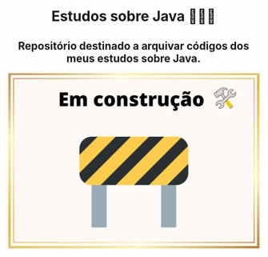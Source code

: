 <h1 align="center"> Estudos sobre Java 👩🏽‍💻 </h1>

<h2 align="center">Repositório destinado a arquivar códigos dos meus estudos sobre Java. </h2> 

<p align="center">
 <img width="600" src="./em-construcao.png">
</p>
